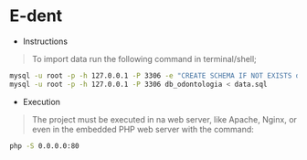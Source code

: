 # E-dent

* Instructions

> To import data run the following command in terminal/shell;

```bash
mysql -u root -p -h 127.0.0.1 -P 3306 -e "CREATE SCHEMA IF NOT EXISTS db_odontologia;"
mysql -u root -p -h 127.0.0.1 -P 3306 db_odontologia < data.sql
```

* Execution

> The project must be executed in na web server, like Apache, Nginx, or even in the embedded PHP web server with the command:

```bash
php -S 0.0.0.0:80
```
